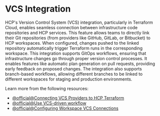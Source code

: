 # VCS Integration

HCP's Version Control System (VCS) integration, particularly in Terraform Cloud, enables seamless connection between infrastructure code repositories and HCP services. This feature allows teams to directly link their Git repositories (from providers like GitHub, GitLab, or Bitbucket) to HCP workspaces. When configured, changes pushed to the linked repository automatically trigger Terraform runs in the corresponding workspace. This integration supports GitOps workflows, ensuring that infrastructure changes go through proper version control processes. It enables features like automatic plan generation on pull requests, providing early feedback on proposed changes. The integration also supports branch-based workflows, allowing different branches to be linked to different workspaces for staging and production environments.

Learn more from the following resources:

- [@official@Connecting VCS Providers to HCP Terraform](https://developer.hashicorp.com/terraform/cloud-docs/vcs)
- [@official@Use VCS-driven workflow](https://developer.hashicorp.com/terraform/tutorials/cloud-get-started/cloud-vcs-change)
- [@official@Configuring Workspace VCS Connections](https://developer.hashicorp.com/terraform/cloud-docs/workspaces/settings/vcs)